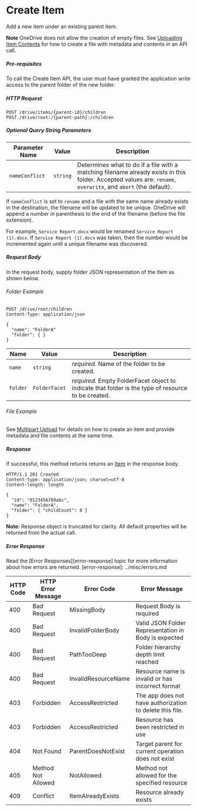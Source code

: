 ﻿# Create Item

Add a new item under an existing parent item.

**Note** OneDrive does not allow the creation of empty files. See
[Uploading Item Contents](upload.md) for how to create a file with metadata and
contents in an API call.

##### Pre-requisites

To call the Create Item API, the user must have granted the application write
access to the parent folder of the new folder.

##### HTTP Request

<!-- { "blockType": "ignored" } -->
```
POST /drive/items/{parent-id}/children
POST /drive/root:/{parent-path}:/children
```

##### Optional Query String Parameters
Parameter Name | Value    | Description
-------------- | -------- | -----------
`nameConflict` | `string` | Determines what to do if a file with a matching filename already exists in this folder. Accepted values are: `rename`, `overwrite`, and `abort` (the default).


If `nameConflict` is set to `rename` and a file with the same name already
exists in the destination, the filename will be updated to be unique. OneDrive
will append a number in parenthesis to the end of the filename (before the
file extension).

For example, `Service Report.docx` would be renamed `Service Report (1).docx`.
If `Service Report (1).docx` was taken, then the number would be incremented
again until a unique filename was discovered.

##### Request Body
In the request body, supply folder JSON representation of the Item as shown
below.


###### Folder Example
<!-- { "blockType": "request", "name": "create-folder" } -->
```
POST /drive/root/children
Content-Type: application/json

{
  "name": "FolderA"
  "folder": { }
}
```

Name     | Value         | Description
-------- | ------------- | ---
`name`   |`string`       | _required._ Name of the folder to be created.
`folder` |`FolderFacet`  | _required._ Empty FolderFacet object to indicate that folder is the type of resource to be created.

###### File Example

See [Multipart Upload](upload_post.md) for details on how to create an item and
provide metadata and file contents at the same time.


##### Response

If successful, this method returns returns an [Item][item-resource] in
the response body.

<!-- { "blockType": "response", "@odata.type": "oneDrive.item", "truncated": true } -->
```http
HTTP/1.1 201 Created
Content-type: application/json; charset=utf-8
Content-length: length

{
  "id": "0123456789abc",
  "name": "FolderA",
  "folder": { "childCount": 0 }
}
```

**Note:** Response object is truncated for clarity. All default properties will
be returned from the actual call.

##### Error Response

Read the [Error Responses][error-response] topic for more information about
how errors are returned.
[error-response]: ../misc/errors.md

HTTP Code|HTTP Error Message  | Error Code          |Error Message
-------- | ------------------ | ------------------- |---------------
400      | Bad Request        | MissingBody         | Request Body is required
400      | Bad Request        | InvalidFolderBody   | Valid JSON Folder Representation in Body is expected
400      | Bad Request        | PathTooDeep         | Folder hierarchy depth limit reached
400      | Bad Request        | InvalidResourceName | Resource name is invalid or has incorrect format
403      | Forbidden          | AccessRestricted    | The app does not have authorization to delete this file.
403      | Forbidden          | AccessRestricted    | Resource has been restricted in use
404      | Not Found          | ParentDoesNotExist  | Target parent for current operation does not exist
405      | Method Not Allowed | NotAllowed          | Method not allowed for the specified resource
409      | Conflict           | ItemAlreadyExists   | Resource already exists

[item-resource]: ../resources/item.md
